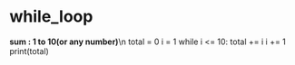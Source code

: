 # while_loop
**sum : 1 to 10(or any number)**\n
total = 0
i = 1 
while i <= 10:
    total += i
    i += 1
print(total)
